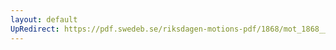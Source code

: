 ```yaml
---
layout: default
UpRedirect: https://pdf.swedeb.se/riksdagen-motions-pdf/1868/mot_1868__ak__00157/mot_1868__ak__00157_002.pdf
---
```

